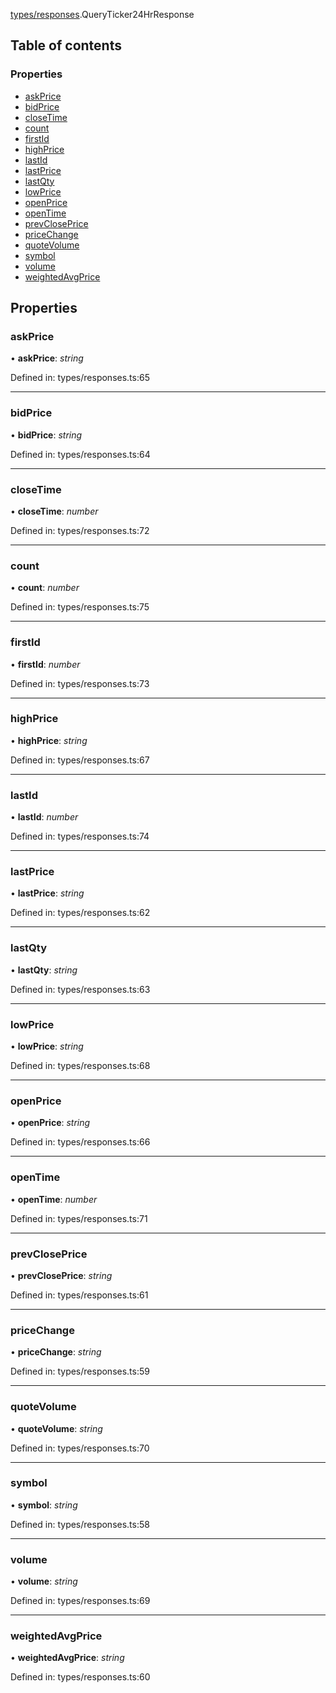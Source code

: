 [types/responses](../modules/Module:-types/responses).QueryTicker24HrResponse

## Table of contents

### Properties

- [askPrice](./Interface:-QueryTicker24HrResponse#askprice)
- [bidPrice](./Interface:-QueryTicker24HrResponse#bidprice)
- [closeTime](./Interface:-QueryTicker24HrResponse#closetime)
- [count](./Interface:-QueryTicker24HrResponse#count)
- [firstId](./Interface:-QueryTicker24HrResponse#firstid)
- [highPrice](./Interface:-QueryTicker24HrResponse#highprice)
- [lastId](./Interface:-QueryTicker24HrResponse#lastid)
- [lastPrice](./Interface:-QueryTicker24HrResponse#lastprice)
- [lastQty](./Interface:-QueryTicker24HrResponse#lastqty)
- [lowPrice](./Interface:-QueryTicker24HrResponse#lowprice)
- [openPrice](./Interface:-QueryTicker24HrResponse#openprice)
- [openTime](./Interface:-QueryTicker24HrResponse#opentime)
- [prevClosePrice](./Interface:-QueryTicker24HrResponse#prevcloseprice)
- [priceChange](./Interface:-QueryTicker24HrResponse#pricechange)
- [quoteVolume](./Interface:-QueryTicker24HrResponse#quotevolume)
- [symbol](./Interface:-QueryTicker24HrResponse#symbol)
- [volume](./Interface:-QueryTicker24HrResponse#volume)
- [weightedAvgPrice](./Interface:-QueryTicker24HrResponse#weightedavgprice)

## Properties

### askPrice

• **askPrice**: *string*

Defined in: types/responses.ts:65

___

### bidPrice

• **bidPrice**: *string*

Defined in: types/responses.ts:64

___

### closeTime

• **closeTime**: *number*

Defined in: types/responses.ts:72

___

### count

• **count**: *number*

Defined in: types/responses.ts:75

___

### firstId

• **firstId**: *number*

Defined in: types/responses.ts:73

___

### highPrice

• **highPrice**: *string*

Defined in: types/responses.ts:67

___

### lastId

• **lastId**: *number*

Defined in: types/responses.ts:74

___

### lastPrice

• **lastPrice**: *string*

Defined in: types/responses.ts:62

___

### lastQty

• **lastQty**: *string*

Defined in: types/responses.ts:63

___

### lowPrice

• **lowPrice**: *string*

Defined in: types/responses.ts:68

___

### openPrice

• **openPrice**: *string*

Defined in: types/responses.ts:66

___

### openTime

• **openTime**: *number*

Defined in: types/responses.ts:71

___

### prevClosePrice

• **prevClosePrice**: *string*

Defined in: types/responses.ts:61

___

### priceChange

• **priceChange**: *string*

Defined in: types/responses.ts:59

___

### quoteVolume

• **quoteVolume**: *string*

Defined in: types/responses.ts:70

___

### symbol

• **symbol**: *string*

Defined in: types/responses.ts:58

___

### volume

• **volume**: *string*

Defined in: types/responses.ts:69

___

### weightedAvgPrice

• **weightedAvgPrice**: *string*

Defined in: types/responses.ts:60
